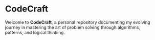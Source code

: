 # CodeCraft

Welcome to **CodeCraft**, a personal repository documenting my evolving journey in mastering the art of problem solving through algorithms, patterns, and logical thinking.

